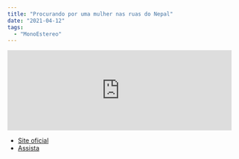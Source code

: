 ```yaml
---
title: "Procurando por uma mulher nas ruas do Nepal"
date: "2021-04-12"
tags: 
  - "MonoEstereo"
---
```


<iframe style="width: 100%; height: 180px;" src="https://anchor.fm/MonoEstéreo/embed/episodes/Procurando-por-uma-mulher-nas-ruas-do-Nepal-eumugp" width="100%" height="180px" frameborder="0" scrolling="no"></iframe>

- [Site oficial](https://www.lookingforalady.com/)
- [Assista](https://lookingforaladyfilm.eventive.org/welcome)
